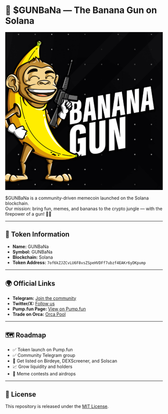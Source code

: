 # 🍌 $GUNBaNa — The Banana Gun on Solana

![GUNBaNa Logo](assets/logo.png)

$GUNBaNa is a community-driven memecoin launched on the Solana blockchain.  
Our mission: bring fun, memes, and bananas to the crypto jungle — with the firepower of a gun! 🔫🍌

---

## 📌 Token Information
- **Name:** GUNBaNa
- **Symbol:** GUNBaNa
- **Blockchain:** Solana
- **Token Address:** `7of6kZJZCvLU6F8vsZSpeHVDFf7ubzf4EAKr6yDKpump`

---

## 🌍 Official Links
- **Telegram:** [Join the community](https://t.me/BananaGUN8)
- **Twitter/X:** [Follow us](https://x.com/gun_token95707)
- **Pump.fun Page:** [View on Pump.fun](https://pump.fun/coin/7of6kZJZCvLU6F8vsZSpeHVDFf7ubzf4EAKr6yDKpump)
- **Trade on Orca:** [Orca Pool](https://www.orca.so/pools/FfXTriCexz66qpyrAH9TLvt3dxVHhLyfGjYgUqYWs2MX)

---

## 🗺️ Roadmap
- ✅ Token launch on Pump.fun
- ✅ Community Telegram group
- 🚀 Get listed on Birdeye, DEXScreener, and Solscan
- 📈 Grow liquidity and holders
- 🎉 Meme contests and airdrops

---

## 📜 License
This repository is released under the [MIT License](LICENSE).
